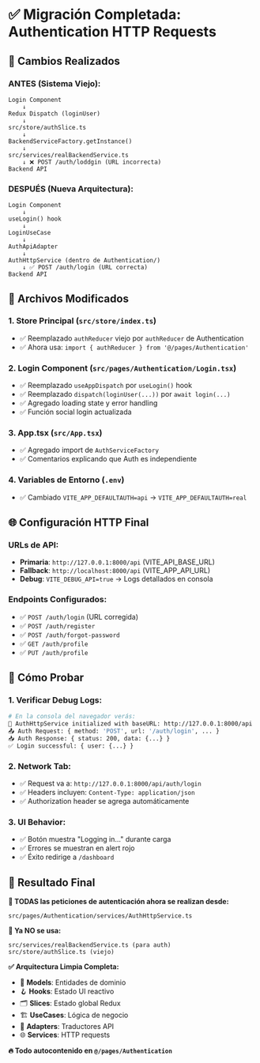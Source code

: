 # ✅ Migración Completada: Authentication HTTP Requests

## 🔄 **Cambios Realizados**

### **ANTES** (Sistema Viejo):
```
Login Component
    ↓
Redux Dispatch (loginUser)
    ↓
src/store/authSlice.ts
    ↓
BackendServiceFactory.getInstance()
    ↓
src/services/realBackendService.ts
    ↓ ❌ POST /auth/loddgin (URL incorrecta)
Backend API
```

### **DESPUÉS** (Nueva Arquitectura):
```
Login Component
    ↓
useLogin() hook
    ↓
LoginUseCase
    ↓
AuthApiAdapter
    ↓
AuthHttpService (dentro de Authentication/)
    ↓ ✅ POST /auth/login (URL correcta)
Backend API
```

## 📁 **Archivos Modificados**

### 1. **Store Principal** (`src/store/index.ts`)
- ✅ Reemplazado `authReducer` viejo por `authReducer` de Authentication
- ✅ Ahora usa: `import { authReducer } from '@/pages/Authentication'`

### 2. **Login Component** (`src/pages/Authentication/Login.tsx`)
- ✅ Reemplazado `useAppDispatch` por `useLogin()` hook
- ✅ Reemplazado `dispatch(loginUser(...))` por `await login(...)`
- ✅ Agregado loading state y error handling
- ✅ Función social login actualizada

### 3. **App.tsx** (`src/App.tsx`)
- ✅ Agregado import de `AuthServiceFactory`
- ✅ Comentarios explicando que Auth es independiente

### 4. **Variables de Entorno** (`.env`)
- ✅ Cambiado `VITE_APP_DEFAULTAUTH=api` → `VITE_APP_DEFAULTAUTH=real`

## 🌐 **Configuración HTTP Final**

### **URLs de API:**
- **Primaria**: `http://127.0.0.1:8000/api` (VITE_API_BASE_URL)
- **Fallback**: `http://localhost:8000/api` (VITE_APP_API_URL)
- **Debug**: `VITE_DEBUG_API=true` → Logs detallados en consola

### **Endpoints Configurados:**
- ✅ `POST /auth/login` (URL corregida)
- ✅ `POST /auth/register`
- ✅ `POST /auth/forgot-password`
- ✅ `GET /auth/profile`
- ✅ `PUT /auth/profile`

## 🧪 **Cómo Probar**

### 1. **Verificar Debug Logs:**
```bash
# En la consola del navegador verás:
🔧 AuthHttpService initialized with baseURL: http://127.0.0.1:8000/api
📤 Auth Request: { method: 'POST', url: '/auth/login', ... }
📥 Auth Response: { status: 200, data: {...} }
✅ Login successful: { user: {...} }
```

### 2. **Network Tab:**
- ✅ Request va a: `http://127.0.0.1:8000/api/auth/login`
- ✅ Headers incluyen: `Content-Type: application/json`
- ✅ Authorization header se agrega automáticamente

### 3. **UI Behavior:**
- ✅ Botón muestra "Logging in..." durante carga
- ✅ Errores se muestran en alert rojo
- ✅ Éxito redirige a `/dashboard`

## 🎯 **Resultado Final**

**🚀 TODAS las peticiones de autenticación ahora se realizan desde:**
```
src/pages/Authentication/services/AuthHttpService.ts
```

**🔧 Ya NO se usa:**
```
src/services/realBackendService.ts (para auth)
src/store/authSlice.ts (viejo)
```

**✅ Arquitectura Limpia Completa:**
- 🎯 **Models**: Entidades de dominio
- 🪝 **Hooks**: Estado UI reactivo
- 🗂️ **Slices**: Estado global Redux
- 🏗️ **UseCases**: Lógica de negocio
- 🔄 **Adapters**: Traductores API
- 🌐 **Services**: HTTP requests

**🔥 Todo autocontenido en `@/pages/Authentication`**